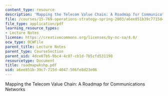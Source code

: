 ```yaml
---
content_type: resource
description: 'Mapping the Telecom Value Chain: A Roadmap for Communications Networks'
file: /courses/15-769-operations-strategy-spring-2003/a6ee851b39c7715d4047506fe8d23e06_roadmapwkshp.pdf
file_type: application/pdf
learning_resource_types:
- Lecture Notes
license: https://creativecommons.org/licenses/by-nc-sa/4.0/
ocw_type: OCWFile
parent_title: Lecture Notes
parent_type: CourseSection
parent_uid: 4dce67b5-9bc4-4c07-cb1d-7b5cfd531198
resourcetype: Document
title: roadmapwkshp.pdf
uid: a6ee851b-39c7-715d-4047-506fe8d23e06
---
```

Mapping the Telecom Value Chain: A Roadmap for Communications Networks